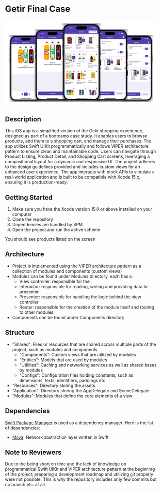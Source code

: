 # Getir Final Case
![screenshots](https://github.com/mustafaaycll/getir-finalcase/blob/main/screenshots/showcase.png)

## Description
This iOS app is a simplified version of the Getir shopping experience, designed as part of a bootcamp case study. It enables users to browse products, add them to a shopping cart, and manage their purchases. The app utilizes Swift UIKit programmatically and follows VIPER architecture pattern to ensure clean and maintainable code. Users can navigate through Product Listing, Product Detail, and Shopping Cart screens, leveraging a compositional layout for a dynamic and responsive UI. The project adheres to the design guidelines provided and includes custom views for an enhanced user experience. The app interacts with mock APIs to simulate a real-world application and is built to be compatible with Xcode 15.x, ensuring it is production-ready.

## Getting Started
1. Make sure you have the Xcode version 15.0 or above installed on your computer
2. Clone the repository
3. Dependencies are handled by SPM
4. Open the project and run the active scheme

You should see products listed on the screen

## Architecture
* Project is implemented using the VIPER architecture pattern as a collection of modules and components (custom views)
* Modules can be found under Modules directory, each has a:
  * View controller: responsible for the 
  * Interactor: responsible for reading, writing and providing data to presenter
  * Presenter: responsible for handling the logic behind the view controller 
  * Router: responsible for the creation of the module itself and routing to other modules 
* Components can be found under Components directory

## Structure
* "Shared": Files or resources that are shared across multiple parts of the project, such as modules and components
  * "Components": Custom views that are utilized by modules
  * "Entities": Models that are used by modules
  * "Utilities": Caching and networking services as well as shared bases by modules
  * "Configs": Configuration files holding constants, such as dimensions, texts, identifiers, paddings etc.
* "Resources": Directory storing the assets
* "Application": Directory storing the AppDelegate and SceneDelegate
* "Modules": Modules that define the core elements of a view

## Dependencies
[Swift Package Manager](https://www.swift.org/documentation/package-manager/) is used as a dependency manager. Here is the list of dependencies:
* [Moya](https://swiftpackageindex.com/Moya/Moya): Network abstraction layer written in Swift

## Note to Reviewers
Due to the being short on time and the lack of knowledge on programmatical Swift UIKit and VIPER architecture pattern at the beginning of the project; preparing a development roadmap and utilizing git properly were not possible. This is why the repository includes only few commits but no branch etc. at all.
